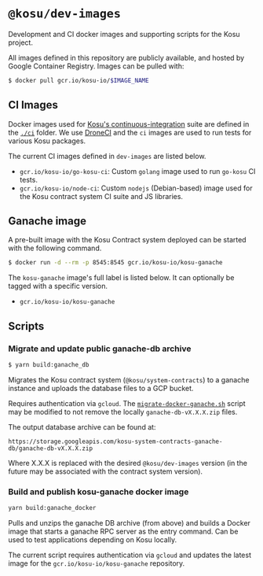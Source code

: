 # `@kosu/dev-images`

Development and CI docker images and supporting scripts for the Kosu project.

All images defined in this repository are publicly available, and hosted by Google Container Registry. Images can be pulled with:

```bash
$ docker pull gcr.io/kosu-io/$IMAGE_NAME
```

## CI Images

Docker images used for [Kosu's continuous-integration](https://ci.kosu.io) suite are defined in the [`./ci`](./ci) folder. We use [DroneCI](https://drone.io) and the `ci` images are used to run tests for various Kosu packages.

The current CI images defined in `dev-images` are listed below.

- `gcr.io/kosu-io/go-kosu-ci`: Custom `golang` image used to run `go-kosu` CI tests.
- `gcr.io/kosu-io/node-ci`: Custom `nodejs` (Debian-based) image used for the Kosu contract system CI suite and JS libraries.

## Ganache image

A pre-built image with the Kosu Contract system deployed can be started with the following command.

```bash
$ docker run -d --rm -p 8545:8545 gcr.io/kosu-io/kosu-ganache
```

The `kosu-ganache` image's full label is listed below. It can optionally be tagged with a specific version.

- `gcr.io/kosu-io/kosu-ganache`

## Scripts
### Migrate and update public ganache-db archive
```bash
$ yarn build:ganache_db
```

Migrates the Kosu contract system (`@kosu/system-contracts`) to a ganache instance and uploads the database files to a GCP bucket. 

Requires authentication via `gcloud`. The [`migrate-docker-ganache.sh`](./scripts/migrate-docker-ganache.sh) script may be modified to not remove the locally `ganache-db-vX.X.X.zip` files.

The output database archive can be found at:

```
https://storage.googleapis.com/kosu-system-contracts-ganache-db/ganache-db-vX.X.X.zip
```

Where X.X.X is replaced with the desired `@kosu/dev-images` version (in the future may be associated with the contract system version).

### Build and publish kosu-ganache docker image
```bash
yarn build:ganache_docker
```

Pulls and unzips the ganache DB archive (from above) and builds a Docker image that starts a ganache RPC server as the entry command. Can be used to test applications depending on Kosu locally.

The current script requires authentication via `gcloud` and updates the latest image for the `gcr.io/kosu-io/kosu-ganache` repository. 